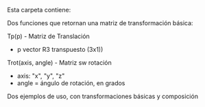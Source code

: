 Esta carpeta contiene:

Dos funciones que retornan una matriz de transformación básica:

Tp(p) - Matriz de Translación 
 - p vector R3 transpuesto (3x1))
 
Trot(axis, angle) - Matriz sw rotación
 - axis: "x", "y", "z" 
 - angle = ángulo de rotación, en grados


Dos ejemplos de uso, con transformaciones básicas y composición

